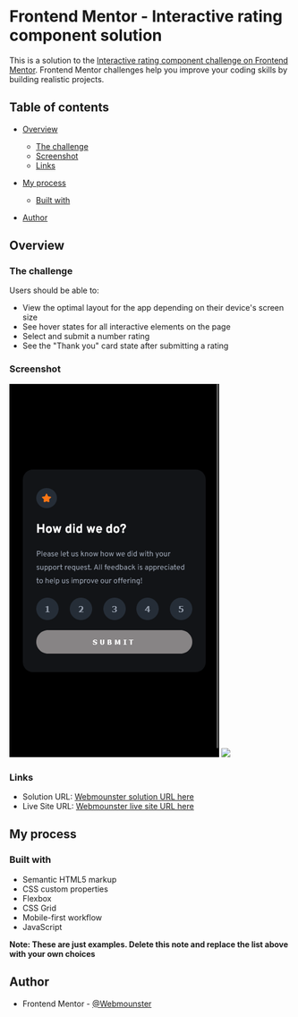 # Frontend Mentor - Interactive rating component solution

This is a solution to the [Interactive rating component challenge on Frontend Mentor](https://www.frontendmentor.io/challenges/interactive-rating-component-koxpeBUmI). Frontend Mentor challenges help you improve your coding skills by building realistic projects.

## Table of contents

-   [Overview](#overview)
    -   [The challenge](#the-challenge)
    -   [Screenshot](#screenshot)
    -   [Links](#links)
-   [My process](#my-process)

    -   [Built with](#built-with)

-   [Author](#author)

## Overview

### The challenge

Users should be able to:

-   View the optimal layout for the app depending on their device's screen size
-   See hover states for all interactive elements on the page
-   Select and submit a number rating
-   See the "Thank you" card state after submitting a rating

### Screenshot

![](./images/capturas/Captura-Mobile.png)
![](./images/capturas/Captura-Desktop.png)

### Links

-   Solution URL: [Webmounster solution URL here](https://github.com/Webmounster/Interactive-rating-component)
-   Live Site URL: [Webmounster live site URL here](https://webmounster.github.io/Interactive-rating-component/)

## My process

### Built with

-   Semantic HTML5 markup
-   CSS custom properties
-   Flexbox
-   CSS Grid
-   Mobile-first workflow
-   JavaScript

**Note: These are just examples. Delete this note and replace the list above with your own choices**

## Author

-   Frontend Mentor - [@Webmounster](https://www.frontendmentor.io/profile/Webmounster)
